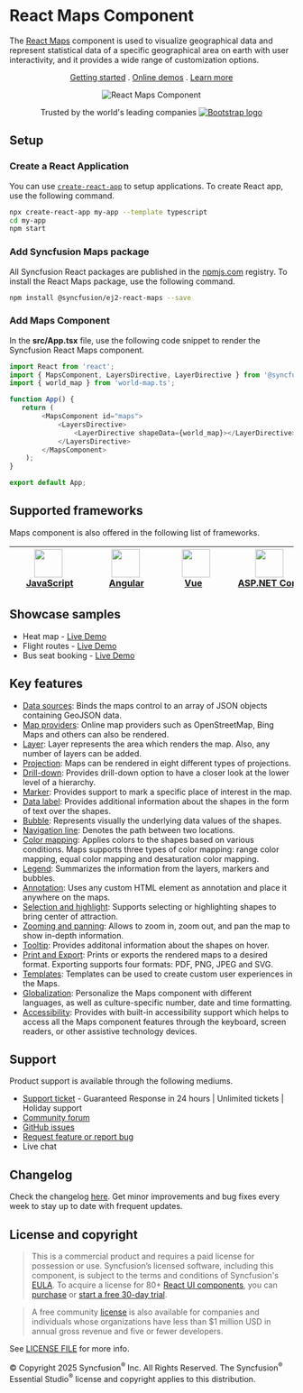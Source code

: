 # React Maps Component

The [React Maps](https://www.syncfusion.com/react-components/react-maps-library?utm_source=npm&utm_medium=listing&utm_campaign=react-maps-npm) component is used to visualize geographical data and represent statistical data of a specific geographical area on earth with user interactivity, and it provides a wide range of customization options.

<p align="center">
    <a href="https://ej2.syncfusion.com/react/documentation/maps/getting-started/?utm_source=npm&utm_medium=listing&utm_campaign=react-maps-npm">Getting started</a> . 
    <a href="https://ej2.syncfusion.com/react/demos/?utm_source=npm&utm_medium=listing&utm_campaign=react-maps-npm#/bootstrap5/maps/default">Online demos</a> . 
    <a href="https://www.syncfusion.com/react-components/react-maps-library?utm_source=npm&utm_medium=listing&utm_campaign=react-maps-npm">Learn more</a>
</p>

<p align="center">
    <img src="https://raw.githubusercontent.com/SyncfusionExamples/nuget-img/master/react/react-map.png" alt="React Maps Component">
</p>

<p align="center">
Trusted by the world's leading companies
  <a href="https://www.syncfusion.com">
    <img src="https://raw.githubusercontent.com/SyncfusionExamples/nuget-img/master/syncfusion/syncfusion-trusted-companies.webp" alt="Bootstrap logo">
  </a>
</p>

## Setup

### Create a React Application

You can use [`create-react-app`](https://github.com/facebookincubator/create-react-app) to setup applications. To create React app, use the following command.

```bash
npx create-react-app my-app --template typescript
cd my-app
npm start
```

### Add Syncfusion Maps package

All Syncfusion React packages are published in the [npmjs.com](https://www.npmjs.com/~syncfusionorg) registry. To install the React Maps package, use the following command.

```sh
npm install @syncfusion/ej2-react-maps --save
```

### Add Maps Component

In the **src/App.tsx** file, use the following code snippet to render the Syncfusion React Maps component.

```typescript
import React from 'react';
import { MapsComponent, LayersDirective, LayerDirective } from '@syncfusion/ej2-react-maps';
import { world_map } from 'world-map.ts';

function App() {
   return (
        <MapsComponent id="maps">
            <LayersDirective>
                <LayerDirective shapeData={world_map}></LayerDirective>
            </LayersDirective>
        </MapsComponent>
    );
}

export default App;
```

## Supported frameworks

Maps component is also offered in the following list of frameworks.

| [<img src="https://ej2.syncfusion.com/github/images/js.svg" height="50" />](https://www.syncfusion.com/javascript-ui-controls?utm_medium=listing&utm_source=github)<br/>&nbsp;&nbsp;&nbsp;&nbsp;&nbsp;[JavaScript](https://www.syncfusion.com/javascript-ui-controls?utm_medium=listing&utm_source=github)&nbsp;&nbsp;&nbsp;&nbsp; | [<img src="https://ej2.syncfusion.com/github/images/angular-new.svg"  height="50" />](https://www.syncfusion.com/angular-components/?utm_medium=listing&utm_source=github)<br/>&nbsp;&nbsp;&nbsp;&nbsp;&nbsp;&nbsp;&nbsp;[Angular](https://www.syncfusion.com/angular-components/?utm_medium=listing&utm_source=github)&nbsp;&nbsp;&nbsp;&nbsp;&nbsp;&nbsp; | [<img src="https://ej2.syncfusion.com/github/images/vue.svg" height="50" />](https://www.syncfusion.com/vue-ui-components?utm_medium=listing&utm_source=github)<br/>&nbsp;&nbsp;&nbsp;&nbsp;&nbsp;&nbsp;&nbsp;[Vue](https://www.syncfusion.com/vue-ui-components?utm_medium=listing&utm_source=github)&nbsp;&nbsp;&nbsp;&nbsp;&nbsp;&nbsp;&nbsp;&nbsp;&nbsp; | [<img src="https://ej2.syncfusion.com/github/images/netcore.svg" height="50" />](https://www.syncfusion.com/aspnet-core-ui-controls?utm_medium=listing&utm_source=github)<br/>&nbsp;&nbsp;[ASP.NET&nbsp;Core](https://www.syncfusion.com/aspnet-core-ui-controls?utm_medium=listing&utm_source=github)&nbsp;&nbsp; | [<img src="https://ej2.syncfusion.com/github/images/netmvc.svg" height="50" />](https://www.syncfusion.com/aspnet-mvc-ui-controls?utm_medium=listing&utm_source=github)<br/>&nbsp;&nbsp;[ASP.NET&nbsp;MVC](https://www.syncfusion.com/aspnet-mvc-ui-controls?utm_medium=listing&utm_source=github)&nbsp;&nbsp; | 
| :-----: | :-----: | :-----: | :-----: | :-----: |

## Showcase samples

* Heat map - [Live Demo](https://ej2.syncfusion.com/react/demos/#/material/maps/heatmap)
* Flight routes - [Live Demo](https://ej2.syncfusion.com/react/demos/#/material/maps/curved)
* Bus seat booking - [Live Demo](https://ej2.syncfusion.com/react/demos/#/material/maps/seat-booking)

## Key features

* [Data sources](https://ej2.syncfusion.com/react/documentation/maps/populate-data/?utm_source=npm&utm_campaign=react-maps-npm): Binds the maps control to an array of JSON objects containing GeoJSON data.
* [Map providers](https://ej2.syncfusion.com/react/documentation/maps/providers/other-maps/?utm_source=npm&utm_campaign=react-maps-npm): Online map providers such as OpenStreetMap, Bing Maps and others can also be rendered.
* [Layer](https://ej2.syncfusion.com/react/documentation/maps/layers/?utm_source=npm&utm_campaign=react-maps-npm): Layer represents the area which renders the map. Also, any number of layers can be added.
* [Projection](https://ej2.syncfusion.com/react/demos/?utm_source=npm&utm_campaign=react-maps-npm#/material/maps/projection): Maps can be rendered in eight different types of projections.
* [Drill-down](https://ej2.syncfusion.com/react/demos/?utm_source=npm&utm_campaign=react-maps-npm#/material/maps/drilldown): Provides drill-down option to have a closer look at the lower level of a hierarchy.
* [Marker](https://ej2.syncfusion.com/react/documentation/maps/markers/?utm_source=npm&utm_campaign=react-maps-npm): Provides support to mark a specific place of interest in the map.
* [Data label](https://ej2.syncfusion.com/react/documentation/maps/data-label/?utm_source=npm&utm_campaign=react-maps-npm): Provides additional information about the shapes in the form of text over the shapes.
* [Bubble](https://ej2.syncfusion.com/react/documentation/maps/bubble/?utm_source=npm&utm_campaign=react-maps-npm): Represents visually the underlying data values of the shapes.
* [Navigation line](https://ej2.syncfusion.com/react/documentation/maps/navigation-line/?utm_source=npm&utm_campaign=react-maps-npm): Denotes the path between two locations.
* [Color mapping](https://ej2.syncfusion.com/react/documentation/maps/color-mapping/?utm_source=npm&utm_campaign=react-maps-npm): Applies colors to the shapes based on various conditions. Maps supports three types of color mapping: range color mapping, equal color mapping and desaturation color mapping.
* [Legend](https://ej2.syncfusion.com/react/documentation/maps/legend/?utm_source=npm&utm_campaign=react-maps-npm): Summarizes the information from the layers, markers and bubbles.
* [Annotation](https://ej2.syncfusion.com/react/documentation/maps/annotations/?utm_source=npm&utm_campaign=react-maps-npm): Uses any custom HTML element as annotation and place it anywhere on the maps.
* [Selection and highlight](https://ej2.syncfusion.com/react/documentation/maps/user-interactions/?utm_source=npm&utm_campaign=react-maps-npm#selection): Supports selecting or highlighting shapes to bring center of attraction.
* [Zooming and panning](https://ej2.syncfusion.com/react/documentation/maps/user-interactions/?utm_source=npm&utm_campaign=react-maps-npm#zooming): Allows to zoom in, zoom out, and pan the map to show in-depth information.
* [Tooltip](https://ej2.syncfusion.com/react/documentation/maps/user-interactions/?utm_source=npm&utm_campaign=react-maps-npm#tooltip): Provides additonal information about the shapes on hover.
* [Print and Export](https://ej2.syncfusion.com/react/documentation/maps/print/?utm_source=npm&utm_campaign=react-maps-npm): Prints or exports the rendered maps to a desired format. Exporting supports four formats: PDF, PNG, JPEG and SVG.
* [Templates](https://ej2.syncfusion.com/react/demos/?utm_source=npm&utm_campaign=react-maps-npm#/material/maps/marker-template): Templates can be used to create custom user experiences in the Maps.
* [Globalization](https://ej2.syncfusion.com/react/documentation/maps/internationalization/?utm_source=npm&utm_campaign=react-maps-npm): Personalize the Maps component with different languages, as well as culture-specific number, date and time formatting.
* [Accessibility](https://ej2.syncfusion.com/react/documentation/maps/accessibility/?utm_source=npm&utm_campaign=react-maps-npm): Provides with built-in accessibility support which helps to access all the Maps component features through the keyboard, screen readers, or other assistive technology devices.

## Support

Product support is available through the following mediums.

* [Support ticket](https://support.syncfusion.com/support/tickets/create) - Guaranteed Response in 24 hours | Unlimited tickets | Holiday support
* [Community forum](https://www.syncfusion.com/forums/react-js2?utm_source=npm&utm_medium=listing&utm_campaign=react-maps-npm)
* [GitHub issues](https://github.com/syncfusion/ej2-react-ui-components/issues/new)
* [Request feature or report bug](https://www.syncfusion.com/feedback/react?utm_source=npm&utm_medium=listing&utm_campaign=react-maps-npm)
* Live chat

## Changelog

Check the changelog [here](https://github.com/syncfusion/ej2-react-ui-components/blob/master/components/maps/CHANGELOG.md?utm_source=npm&utm_campaign=maps). Get minor improvements and bug fixes every week to stay up to date with frequent updates.

## License and copyright

> This is a commercial product and requires a paid license for possession or use. Syncfusion’s licensed software, including this component, is subject to the terms and conditions of Syncfusion's [EULA](https://www.syncfusion.com/eula/es/). To acquire a license for 80+ [React UI components](https://www.syncfusion.com/react-components), you can [purchase](https://www.syncfusion.com/sales/products) or [start a free 30-day trial](https://www.syncfusion.com/account/manage-trials/start-trials).

> A free community [license](https://www.syncfusion.com/products/communitylicense) is also available for companies and individuals whose organizations have less than $1 million USD in annual gross revenue and five or fewer developers.

See [LICENSE FILE](https://github.com/syncfusion/ej2-react-ui-components/blob/master/components/maps/license?utm_source=npm&utm_campaign=maps) for more info.

© Copyright 2025 Syncfusion<sup>®</sup> Inc. All Rights Reserved. The Syncfusion<sup>®</sup> Essential Studio<sup>®</sup> license and copyright applies to this distribution.